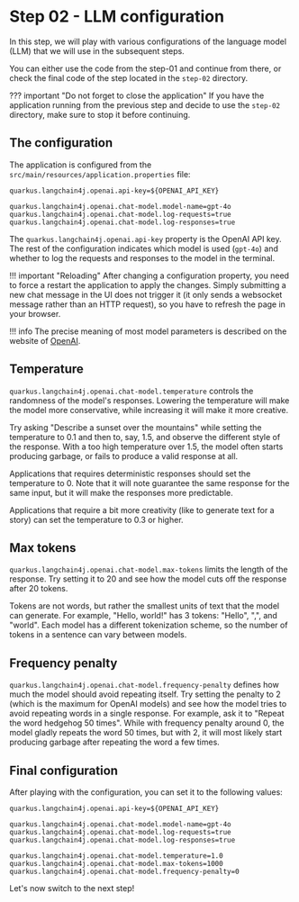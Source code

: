 # Step 02 - LLM configuration

In this step, we will play with various configurations of the language model (LLM) that we will use in the subsequent steps.

You can either use the code from the step-01 and continue from there, or check the final code of the step located in the `step-02` directory.

??? important "Do not forget to close the application"
    If you have the application running from the previous step and decide to use the `step-02` directory, make sure to stop it before continuing.

## The configuration

The application is configured from the `src/main/resources/application.properties` file:

```properties
quarkus.langchain4j.openai.api-key=${OPENAI_API_KEY}

quarkus.langchain4j.openai.chat-model.model-name=gpt-4o
quarkus.langchain4j.openai.chat-model.log-requests=true
quarkus.langchain4j.openai.chat-model.log-responses=true
```

The `quarkus.langchain4j.openai.api-key` property is the OpenAI API key.
The rest of the configuration indicates which model is used (`gpt-4o`) and whether to log the requests and responses to the model in the terminal.

!!! important "Reloading"
    After changing a configuration property, you need to force a restart the application to apply the changes. 
    Simply submitting a new chat message in the UI does not trigger it (it only sends a websocket message rather than an HTTP request), 
    so you have to refresh the page in  your browser.

!!! info 
    The precise meaning of most model parameters is described on the website of [OpenAI](https://platform.openai.com/docs/api-reference/chat/create).

## Temperature

`quarkus.langchain4j.openai.chat-model.temperature` controls the randomness of the model's responses. 
Lowering the temperature will make the model more conservative, while increasing it will make it more creative. 

Try asking "Describe a sunset over the mountains" while setting the temperature to 0.1 and then to, say, 1.5, and observe the different style of the response. 
With a too high temperature over 1.5, the model often starts producing garbage, or fails to produce a valid response at all.

Applications that requires deterministic responses should set the temperature to 0. 
Note that it will note guarantee the same response for the same input, but it will make the responses more predictable.

Applications that require a bit more creativity (like to generate text for a story) can set the temperature to 0.3 or higher.

## Max tokens

`quarkus.langchain4j.openai.chat-model.max-tokens` limits the length of the  response. 
Try setting it to 20 and see how the model cuts off the response after 20 tokens.

Tokens are not words, but rather the smallest units of text that the model can generate.
For example, "Hello, world!" has 3 tokens: "Hello", ",", and "world".
Each model has a different tokenization scheme, so the number of tokens in a sentence can vary between models.

## Frequency penalty

`quarkus.langchain4j.openai.chat-model.frequency-penalty` defines how much the model should avoid repeating itself. 
Try setting the penalty to 2 (which is the maximum for OpenAI models) and see how the model tries to avoid repeating words in a single response. 
For example, ask it to "Repeat the word hedgehog 50 times". 
While with frequency penalty around 0, the model gladly repeats the word 50 times, but with 2, it will most likely start producing garbage after repeating the word a few times.

## Final configuration

After playing with the configuration, you can set it to the following values:

```properties
quarkus.langchain4j.openai.api-key=${OPENAI_API_KEY}

quarkus.langchain4j.openai.chat-model.model-name=gpt-4o
quarkus.langchain4j.openai.chat-model.log-requests=true
quarkus.langchain4j.openai.chat-model.log-responses=true

quarkus.langchain4j.openai.chat-model.temperature=1.0
quarkus.langchain4j.openai.chat-model.max-tokens=1000
quarkus.langchain4j.openai.chat-model.frequency-penalty=0
```

Let's now switch to the next step!